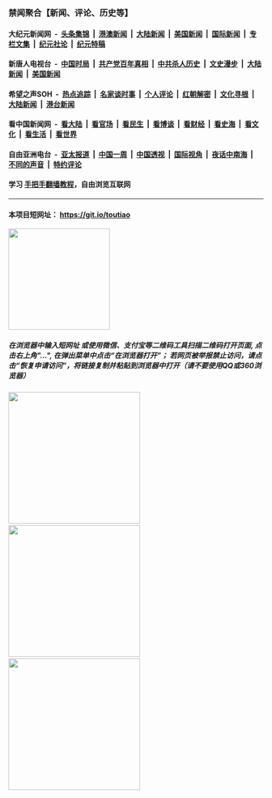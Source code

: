 ### 禁闻聚合【新闻、评论、历史等】

#### 大纪元新闻网 &nbsp;-&nbsp; [头条集锦](indexes/E头条集锦.md?t=02102355) &nbsp;|&nbsp; [港澳新闻](indexes/E港澳新闻.md?t=02102355)  &nbsp;|&nbsp; [大陆新闻](indexes/E大陆新闻.md?t=02102355) &nbsp;|&nbsp; [美国新闻](indexes/E美国新闻.md?t=02102355) &nbsp;|&nbsp; [国际新闻](indexes/E国际新闻.md?t=02102355) &nbsp;|&nbsp; [专栏文集](indexes/E专栏文集.md?t=02102355) &nbsp;|&nbsp; [纪元社论](indexes/E纪元社论.md?t=02102355) &nbsp;|&nbsp; [纪元特稿](indexes/E纪元特稿.md?t=02102355) 

#### 新唐人电视台 &nbsp;-&nbsp; [中国时局](indexes/N中国时局.md?t=02102355) &nbsp;|&nbsp; [共产党百年真相](indexes/N共产党百年真相.md?t=02102355) &nbsp;|&nbsp; [中共杀人历史](indexes/N中共杀人历史.md?t=02102355) &nbsp;|&nbsp; [文史漫步](indexes/N文史漫步.md?t=02102355) &nbsp;|&nbsp; [大陆新闻](indexes/N大陆新闻.md?t=02102355) &nbsp;|&nbsp; [美国新闻](indexes/N美国新闻.md?t=02102355)

#### 希望之声SOH &nbsp;-&nbsp; [热点追踪](indexes/H热点追踪.md?t=02102355) &nbsp;|&nbsp; [名家谈时事](indexes/H名家谈时事.md?t=02102355) &nbsp;|&nbsp; [个人评论](indexes/H个人评论.md?t=02102355)  &nbsp;|&nbsp; [红朝解密](indexes/H红朝解密.md?t=02102355) &nbsp;|&nbsp; [文化寻根](indexes/H文化寻根.md?t=02102355) &nbsp;|&nbsp; [大陆新闻](indexes/H大陆新闻.md?t=02102355) &nbsp;|&nbsp; [港台新闻](indexes/H港台新闻.md?t=02102355)

#### 看中国新闻网 &nbsp;-&nbsp; [看大陆](indexes/S看大陆.md?t=02102355) &nbsp;|&nbsp; [看官场](indexes/S看官场.md?t=02102355) &nbsp;|&nbsp; [看民生](indexes/S看民生.md?t=02102355)  &nbsp;|&nbsp; [看博谈](indexes/S看博谈.md?t=02102355) &nbsp;|&nbsp; [看财经](indexes/S看财经.md?t=02102355) &nbsp;|&nbsp; [看史海](indexes/S看史海.md?t=02102355) &nbsp;|&nbsp; [看文化](indexes/S看文化.md?t=02102355) &nbsp;|&nbsp; [看生活](indexes/S看生活.md?t=02102355) &nbsp;|&nbsp; [看世界](indexes/S看世界.md?t=02102355)

#### 自由亚洲电台 &nbsp;-&nbsp; [亚太报道](indexes/R亚太报道.md?t=02102355) &nbsp;|&nbsp; [中国一周](indexes/R中国一周.md?t=02102355) &nbsp;|&nbsp; [中国透视](indexes/R中国透视.md?t=02102355)  &nbsp;|&nbsp; [国际视角](indexes/R国际视角.md?t=02102355) &nbsp;|&nbsp; [夜话中南海](indexes/R夜话中南海.md?t=02102355) &nbsp;|&nbsp; [不同的声音](indexes/R不同的声音.md?t=02102355) &nbsp;|&nbsp; [特约评论](indexes/R特约评论.md?t=02102355)

#### 学习 [手把手翻墙教程](https://github.com/gfw-breaker/guides/wiki)，自由浏览互联网

----

#### 本项目短网址： https://git.io/toutiao
<img src="https://raw.githubusercontent.com/gfw-breaker/banned-news/master/scripts/img/qr.png" width="200px"/>  

##### 在浏览器中输入短网址 或使用微信、支付宝等二维码工具扫描二维码打开页面, 点击右上角"...", 在弹出菜单中点击“在浏览器打开”； 若网页被举报禁止访问，请点击“恢复申请访问”，将链接复制并粘贴到浏览器中打开（请不要使用QQ或360浏览器）

<img src="https://raw.githubusercontent.com/gfw-breaker/banned-news/master/scripts/img/1.png" width="260px"/> &nbsp; <img src="https://raw.githubusercontent.com/gfw-breaker/banned-news/master/scripts/img/2.png" width="260px"/> &nbsp; <img src="https://raw.githubusercontent.com/gfw-breaker/banned-news/master/scripts/img/3.png" width="260px"/>
